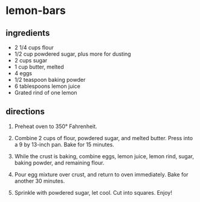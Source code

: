 # lemon-bars


## ingredients
- 2 1/4 cups flour
- 1/2 cup powdered sugar, plus more for dusting
- 2 cups sugar
- 1 cup butter, melted
- 4 eggs
- 1/2 teaspoon baking powder
- 6 tablespoons lemon juice
- Grated rind of one lemon

## directions
1. Preheat oven to 350° Fahrenheit. 
2. Combine 2 cups of flour, powdered sugar, and melted butter. Press into a 9 by 13-inch pan. Bake for 15 minutes. 

3. While the crust is baking, combine eggs, lemon juice, lemon rind, sugar, baking powder, and remaining flour. 

4. Pour egg mixture over crust, and return to oven immediately. Bake for another 30 minutes. 

5. Sprinkle with powdered sugar, let cool. Cut into squares. Enjoy! 
